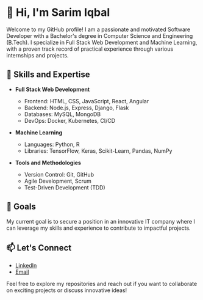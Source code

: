 # 👋 Hi, I'm Sarim Iqbal

Welcome to my GitHub profile! I am a passionate and motivated Software Developer with a Bachelor's degree in Computer Science and Engineering (B.Tech). I specialize in Full Stack Web Development and 
Machine Learning, with a proven track record of practical experience through various internships and projects.

## 🚀 Skills and Expertise

- **Full Stack Web Development**
  - Frontend: HTML, CSS, JavaScript, React, Angular
  - Backend: Node.js, Express, Django, Flask
  - Databases: MySQL, MongoDB
  - DevOps: Docker, Kubernetes, CI/CD

- **Machine Learning**
  - Languages: Python, R
  - Libraries: TensorFlow, Keras, Scikit-Learn, Pandas, NumPy

- **Tools and Methodologies**
  - Version Control: Git, GitHub
  - Agile Development, Scrum
  - Test-Driven Development (TDD)


 ## 🎯 Goals
My current goal is to secure a position in an innovative IT company where I can leverage my skills and experience to contribute to impactful projects.

## 📫 Let's Connect
- [LinkedIn](https://www.linkedin.com/in/sarim-iqbal-0a483a219/)
- [Email](sarimiqbal705@gmail.com)
  

Feel free to explore my repositories and reach out if you want to collaborate on exciting projects or discuss innovative ideas!




